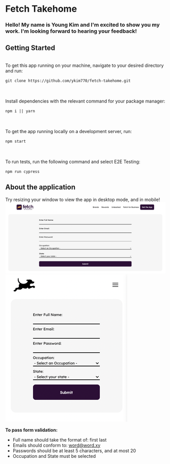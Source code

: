 # Fetch Takehome

### Hello! My name is Young Kim and I'm excited to show you my work. I'm looking forward to hearing your feedback!

## Getting Started

<br/>
To get this app running on your machine, navigate to your desired directory and run:

```
git clone https://github.com/ykim770/fetch-takehome.git
```

</br>
<br/>
Install dependencies with the relevant command for your package manager:

```
npm i || yarn 
```

</br>
<br/>
To get the app running locally on a development server, run:

```
npm start
```

</br>
<br/>
To run tests, run the following command and select E2E Testing:

```
npm run cypress
```

## About the application

Try resizing your window to view the app in desktop mode, and in mobile!
![Screenshot of the webapp](docs/desktop.png)
![Screenshot of mobile view](docs/mobile.png)

**To pass form validation:**

- Full name should take the format of: first last
- Emails should conform to: word@word.xy
- Passwords should be at least 5 characters, and at most 20
- Occupation and State must be selected

